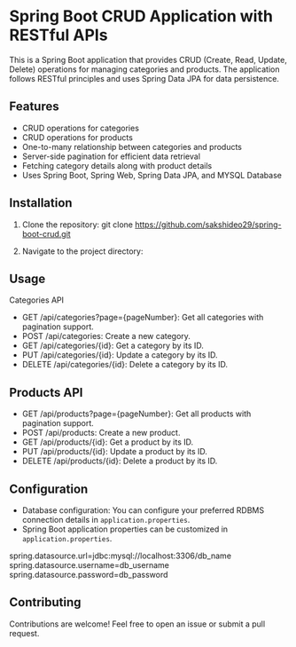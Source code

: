 
# Spring Boot CRUD Application with RESTful APIs

This is a Spring Boot application that provides CRUD (Create, Read, Update, Delete) operations for managing categories and products. The application follows RESTful principles and uses Spring Data JPA for data persistence.

## Features

- CRUD operations for categories
- CRUD operations for products
- One-to-many relationship between categories and products
- Server-side pagination for efficient data retrieval
- Fetching category details along with product details
- Uses Spring Boot, Spring Web, Spring Data JPA, and MYSQL Database 

## Installation

1. Clone the repository:
git clone https://github.com/sakshideo29/spring-boot-crud.git

2. Navigate to the project directory:

## Usage

 Categories API

- GET /api/categories?page={pageNumber}: Get all categories with pagination support.
- POST /api/categories: Create a new category.
- GET /api/categories/{id}: Get a category by its ID.
- PUT /api/categories/{id}: Update a category by its ID.
- DELETE /api/categories/{id}: Delete a category by its ID.

## Products API

- GET /api/products?page={pageNumber}: Get all products with pagination support.
- POST /api/products: Create a new product.
- GET /api/products/{id}: Get a product by its ID.
- PUT /api/products/{id}: Update a product by its ID.
- DELETE /api/products/{id}: Delete a product by its ID.
  
 ## Configuration

- Database configuration: You can configure your preferred RDBMS connection details in `application.properties`.
- Spring Boot application properties can be customized in `application.properties`.

spring.datasource.url=jdbc:mysql://localhost:3306/db_name
spring.datasource.username=db_username
spring.datasource.password=db_password




## Contributing
Contributions are welcome! Feel free to open an issue or submit a pull request.

